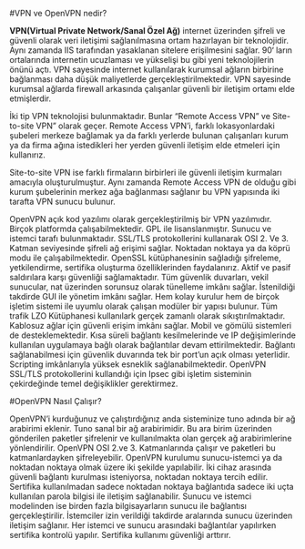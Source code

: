 

#VPN ve OpenVPN nedir?

**VPN(Virtual Private Network/Sanal Özel Ağ)** internet üzerinden şifreli ve güvenli olarak veri iletişimi sağlanılmasına ortam hazırlayan bir teknolojidir. Aynı zamanda IIS tarafından yasaklanan sitelere erişilmesini sağlar. 90‘ ların ortalarında internetin ucuzlaması ve yükselişi bu gibi yeni teknolojilerin önünü açtı. VPN sayesinde internet kullanılarak kurumsal ağların birbirine bağlanması daha düşük maliyetlerde gerçekleştirilmektedir. VPN sayesinde kurumsal ağlarda firewall arkasında çalışanlar güvenli bir iletişim ortamı elde etmişlerdir.

İki tip VPN teknolojisi bulunmaktadır. Bunlar “Remote Access VPN” ve Site-to-site VPN” olarak geçer. Remote Access VPN’i, farklı lokasyonlardaki şubeleri merkeze bağlamak ya da farklı yerlerde bulunan çalışanları kurum ya da firma ağına istedikleri her yerden güvenli iletişim elde etmeleri için kullanırız.

Site-to-site VPN ise farklı firmaların birbirleri ile güvenli iletişim kurmaları amacıyla oluşturulmuştur. Aynı zamanda Remote Access VPN de olduğu gibi kurum şubelerinin merkez ağa bağlanması sağlanır bu VPN yapısında iki tarafta VPN sunucu bulunur.

OpenVPN açık kod yazılımı olarak gerçekleştirilmiş bir VPN yazılımıdır. Birçok platformda çalışabilmektedir. GPL ile lisanslanmıştır. Sunucu ve istemci tarafı bulunmaktadır. SSL/TLS protokollerini kullanarak OSI 2. Ve 3. Katman seviyesinde şifreli ağ erişimi sağlar. Noktadan noktaya ya da köprü modu ile çalışabilmektedir. OpenSSL kütüphanesinin sağladığı şifreleme, yetkilendirme, sertifika oluşturma özelliklerinden faydalanırız. Aktif ve pasif saldırılara karşı güvenliği sağlamaktadır. Tüm güvenlik duvarları, vekil sunucular, nat üzerinden sorunsuz olarak tünelleme imkânı sağlar. İstenildiği takdirde GUI ile yönetim imkânı sağlar. Hem kolay kurulur hem de birçok işletim sistemi ile uyumlu olarak çalışan modüler bir yapısı bulunur. Tüm trafik LZO Kütüphanesi kullanılark gerçek zamanlı olarak sıkıştırılmaktadır. Kablosuz ağlar için güvenli erişim imkânı sağlar. Mobil ve gömülü sistemleri de desteklemektedir. Kısa süreli bağlantı kesilmelerinde ve IP değişimlerinde kullanılan uygulamaya bağlı olarak bağlantılar devam ettirilmektedir. Bağlantı sağlanabilmesi için güvenlik duvarında tek bir port’un açık olması yeterlidir. Scripting imkânlarıyla yüksek esneklik sağlanabilmektedir. OpenVPN SSL/TLS protokollerini kullandığı için Ipsec gibi işletim sisteminin çekirdeğinde temel değişiklikler gerektirmez.

#OpenVPN Nasıl Çalışır?

OpenVPN’i kurduğunuz ve çalıştırdığınız anda sisteminize tuno adında bir ağ arabirimi eklenir. Tuno sanal bir ağ arabirimidir. Bu ara birim üzerinden gönderilen paketler şifrelenir ve kullanılmakta olan gerçek ağ arabirimlerine yönlendirilir. OpenVPN OSI 2.ve 3. Katmanlarında çalışır ve paketleri bu katmanlardayken şifreleyebilir. OpenVPN kurulumu sunucu-istemci ya da noktadan noktaya olmak üzere iki şekilde yapılabilir. İki cihaz arasında güvenli bağlantı kurulması isteniyorsa, noktadan noktaya tercih edilir. Sertifika kullanılmadan sadece noktadan noktaya bağlantıda sadece iki uçta kullanılan parola bilgisi ile iletişim sağlanabilir. Sunucu ve istemci modelinden ise birden fazla bilgisayarların sunucu ile bağlantısı gerçekleştirilir. İstemciler izin verildiği takdirde aralarında sunucu üzerinden iletişim sağlanır. Her istemci ve sunucu arasındaki bağlantılar yapılırken sertifika kontrolü yapılır. Sertifika kullanımı güvenliği arttırır.

